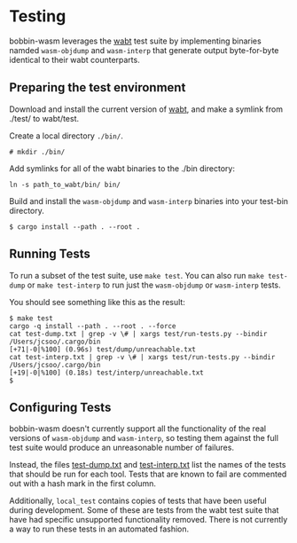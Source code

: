 # Testing

bobbin-wasm leverages the [wabt](https://github.com/WebAssembly/wabt) test suite by implementing binaries namded
`wasm-objdump` and `wasm-interp` that generate output byte-for-byte identical to their wabt counterparts.

## Preparing the test environment

Download and install the current version of [wabt](https://github.com/WebAssembly/wabt), and make a symlink from
./test/ to wabt/test.

Create a local directory `./bin/`.

```
# mkdir ./bin/
```

Add symlinks for all of the wabt binaries to the ./bin directory:

```
ln -s path_to_wabt/bin/ bin/
```

Build and install the `wasm-objdump` and `wasm-interp` binaries into your test-bin directory.

```
$ cargo install --path . --root .
```

## Running Tests

To run a subset of the test suite, use `make test`. You can also run `make test-dump` or `make test-interp` to
run just the `wasm-objdump` or `wasm-interp` tests.

You should see something like this as the result:

```
$ make test
cargo -q install --path . --root . --force
cat test-dump.txt | grep -v \# | xargs test/run-tests.py --bindir /Users/jcsoo/.cargo/bin
[+71|-0|%100] (0.96s) test/dump/unreachable.txt
cat test-interp.txt | grep -v \# | xargs test/run-tests.py --bindir /Users/jcsoo/.cargo/bin
[+19|-0|%100] (0.18s) test/interp/unreachable.txt
$
```

## Configuring Tests

bobbin-wasm doesn't currently support all the functionality of the real versions of `wasm-objdump` and `wasm-interp`, so
testing them against the full test suite would produce an unreasonable number of failures.

Instead, the files [test-dump.txt](./test-dump.txt) and [test-interp.txt](./test-interp.txt) list the names of the tests that 
should be run for each tool. Tests that are known to fail are commented out with a hash mark in the first column.

Additionally, `local_test` contains copies of tests that have been useful during development. Some of these are tests
from the wabt test suite that have had specific unsupported functionality removed. There is not currently a way to
run these tests in an automated fashion.